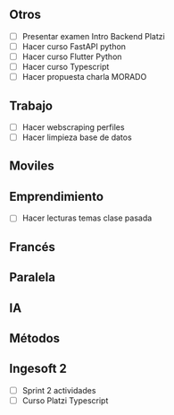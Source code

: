 ## Otros

- [ ] Presentar examen Intro Backend Platzi
- [ ] Hacer curso FastAPI python
- [ ] Hacer curso Flutter Python
- [ ] Hacer curso Typescript 
- [ ] Hacer propuesta charla MORADO

## Trabajo

- [ ] Hacer webscraping perfiles
- [ ] Hacer limpieza base de datos

## Moviles

## Emprendimiento

- [ ] Hacer lecturas temas clase pasada
## Francés
## Paralela

## IA

## Métodos

## Ingesoft 2
- [ ] Sprint 2 actividades
- [ ] Curso Platzi Typescript